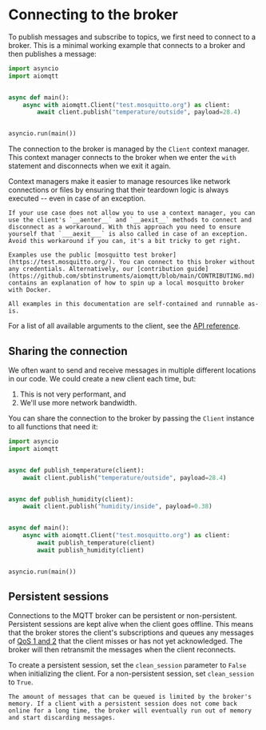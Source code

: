 # Connecting to the broker

To publish messages and subscribe to topics, we first need to connect to a broker. This is a minimal working example that connects to a broker and then publishes a message:

```python
import asyncio
import aiomqtt


async def main():
    async with aiomqtt.Client("test.mosquitto.org") as client:
        await client.publish("temperature/outside", payload=28.4)


asyncio.run(main())
```

The connection to the broker is managed by the `Client` context manager. This context manager connects to the broker when we enter the `with` statement and disconnects when we exit it again.

Context managers make it easier to manage resources like network connections or files by ensuring that their teardown logic is always executed -- even in case of an exception.

```{tip}
If your use case does not allow you to use a context manager, you can use the client's `__aenter__` and `__aexit__` methods to connect and disconnect as a workaround. With this approach you need to ensure yourself that `___aexit___` is also called in case of an exception. Avoid this workaround if you can, it's a bit tricky to get right.
```

```{note}
Examples use the public [mosquitto test broker](https://test.mosquitto.org/). You can connect to this broker without any credentials. Alternatively, our [contribution guide](https://github.com/sbtinstruments/aiomqtt/blob/main/CONTRIBUTING.md) contains an explanation of how to spin up a local mosquitto broker with Docker.

All examples in this documentation are self-contained and runnable as-is.
```

For a list of all available arguments to the client, see the [API reference](#developer-interface).

## Sharing the connection

We often want to send and receive messages in multiple different locations in our code. We could create a new client each time, but:

1. This is not very performant, and
2. We'll use more network bandwidth.

You can share the connection to the broker by passing the `Client` instance to all functions that need it:

```python
import asyncio
import aiomqtt


async def publish_temperature(client):
    await client.publish("temperature/outside", payload=28.4)


async def publish_humidity(client):
    await client.publish("humidity/inside", payload=0.38)


async def main():
    async with aiomqtt.Client("test.mosquitto.org") as client:
        await publish_temperature(client)
        await publish_humidity(client)


asyncio.run(main())
```

## Persistent sessions

Connections to the MQTT broker can be persistent or non-persistent. Persistent sessions are kept alive when the client goes offline. This means that the broker stores the client's subscriptions and queues any messages of [QoS 1 and 2](publishing-a-message.md#quality-of-service-qos) that the client misses or has not yet acknowledged. The broker will then retransmit the messages when the client reconnects.

To create a persistent session, set the `clean_session` parameter to `False` when initializing the client. For a non-persistent session, set `clean_session` to `True`.

```{note}
The amount of messages that can be queued is limited by the broker's memory. If a client with a persistent session does not come back online for a long time, the broker will eventually run out of memory and start discarding messages.
```
